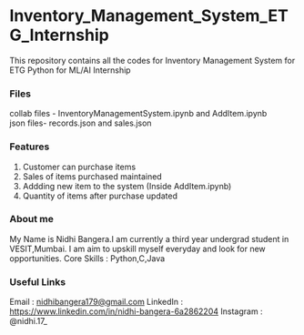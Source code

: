 # Inventory_Management_System_ETG_Internship
This repository contains all the codes for Inventory Management System for ETG Python for ML/AI Internship

### Files
collab files - InventoryManagementSystem.ipynb and AddItem.ipynb  
json files-  records.json and sales.json

### Features
1. Customer can purchase items
2. Sales of items purchased maintained
3. Addding new item to the system (Inside AddItem.ipynb)
4. Quantity of items after purchase updated

### About me
My Name is Nidhi Bangera.I am currently a third year undergrad student in VESIT,Mumbai. I am aim to upskill myself everyday and look for new opportunities.
Core Skills : Python,C,Java

### Useful Links
Email : nidhibangera179@gmail.com
LinkedIn : https://www.linkedin.com/in/nidhi-bangera-6a2862204
Instagram : @nidhi.17_



